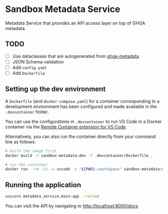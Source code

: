 # Sandbox Metadata Service

Metadata Service that provides an API access layer on top of GHGA metadata.

## TODO

- [ ] Use dataclasses that are autogenerated from [ghga-metadata](https://github.com/ghga-de/ghga-metadata)
- [ ] JSON Schema validation
- [ ] Add `config.yaml`
- [ ] Add `Dockerfile`

## Setting up the dev environment

A `Dockerfile` (and `docker-compose.yaml`) for a container corresponding to a development environment has been configured and made available in the `.devcontainer` folder.

You can use the configurations in `.devcontainer` to run VS Code in a Docker container via the [Remote Container extension for VS Code](https://code.visualstudio.com/docs/remote/containers-tutorial).

Alternatively, you can also run the container directly from your command line as follows:

```sh
# build the image first
docker build -t sandbox-metadata:dev -f .devcontainer/Dockerfile .

# run the container
docker run --rm -it -u vscode -v "${PWD}:/workspace" sandbox-metadata:dev bash
```


## Running the application

```sh
uvicorn metadata_service.main:app --reload
```

You can visit the API by navigating to [http://localhost:8000/docs]()
